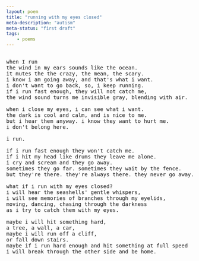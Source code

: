 ```yaml
---
layout: poem
title: "running with my eyes closed"
meta-description: "autism"
meta-status: "first draft"
tags: 
    - poems
---
```

<pre class="stanza">

when I run
the wind in my ears sounds like the ocean.
it mutes the the crazy, the mean, the scary.
i know i am going away, and that's what i want.
i don't want to go back, so, i keep running.
if i run fast enough, they will not catch me,
the wind sound turns me invisible gray, blending with air.

when i close my eyes, i can see what i want. 
the dark is cool and calm, and is nice to me.
but i hear them anyway. i know they want to hurt me.
i don't belong here. 

i run.

if i run fast enough they won't catch me.
if i hit my head like drums they leave me alone.
i cry and scream and they go away. 
sometimes they go far. sometimes they wait by the fence.
but they're there. they're always there. they never go away.

what if i run with my eyes closed?
i will hear the seashells' gentle whispers,
i will see memories of branches through my eyelids,
moving, dancing, chasing through the darkness 
as i try to catch them with my eyes.

maybe i will hit something hard,
a tree, a wall, a car,
maybe i will run off a cliff,
or fall down stairs.
maybe if i run hard enough and hit something at full speed
i will break through the other side and be home.


</pre>







